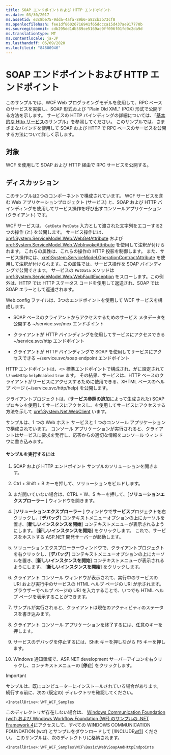 ```yaml
---
title: SOAP エンドポイントおよび HTTP エンドポイント
ms.date: 03/30/2017
ms.assetid: e3c8be75-9dda-4afa-89b6-a82cb3b73cf8
ms.openlocfilehash: fee1df86026716941f65dccca15d437ae917770b
ms.sourcegitcommit: cdb295dd1db589ce5169ac9ff096f01fd0c2da9d
ms.translationtype: MT
ms.contentlocale: ja-JP
ms.lasthandoff: 06/09/2020
ms.locfileid: "84600946"
---
```

# <a name="soap-and-http-endpoints"></a>SOAP エンドポイントおよび HTTP エンドポイント
このサンプルでは、WCF Web プログラミングモデルを使用して、RPC ベースのサービスを実装し、SOAP 形式および "Plain Old XML" (POX) 形式で公開する方法を示します。 サービスの HTTP バインディングの詳細については、「[基本的な Http サービス](basic-http-service.md)のサンプル」を参照してください。 このサンプルでは、さまざまなバインドを使用して SOAP および HTTP で RPC ベースのサービスを公開する方法について詳しく示します。  
  
## <a name="demonstrates"></a>対象  
 WCF を使用して SOAP および HTTP 経由で RPC サービスを公開する。  
  
## <a name="discussion"></a>ディスカッション  
 このサンプルは2つのコンポーネントで構成されています。 WCF サービスを含む Web アプリケーションプロジェクト (サービス) と、SOAP および HTTP バインディングを使用してサービス操作を呼び出すコンソールアプリケーション (クライアント) です。  
  
 WCF サービスは、 `GetData` `PutData` 入力として渡された文字列をエコーする2つの操作 (と) を公開します。 サービス操作には、<xref:System.ServiceModel.Web.WebGetAttribute> および <xref:System.ServiceModel.Web.WebInvokeAttribute> を使用して注釈が付けられます。 これらの属性は、これらの操作の HTTP 投影を制御します。 また、サービス操作には、<xref:System.ServiceModel.OperationContractAttribute> を使用して注釈が付けられます。この属性では、サービス操作を SOAP バインディングで公開できます。 サービスの `PutData` メソッドは <xref:System.ServiceModel.Web.WebFaultException> をスローします。この例外は、HTTP では HTTP ステータス コードを使用して返送され、SOAP では SOAP エラーとして返送されます。  
  
 Web.config ファイルは、3つのエンドポイントを使用して WCF サービスを構成します。  
  
- SOAP ベースのクライアントからアクセスするためのサービス メタデータを公開する ~/service.svc/mex エンドポイント  
  
- クライアントが HTTP バインディングを使用してサービスにアクセスできる ~/service.svc/http エンドポイント  
  
- クライアントが HTTP バインディングで SOAP を使用してサービスにアクセスできる ~/service.svc/soap endpoint エンドポイント  
  
 HTTP エンドポイントは、<> 標準エンドポイントで構成され、がに設定されてい `webHttp` `helpEnabled` `true` ます。 その結果、サービスは、HTTP ベースのクライアントがサービスにアクセスするために使用できる、XHTML ベースのヘルプ ページ (~/service.svc/http/help) を公開します。  
  
 クライアントプロジェクトは、(**サービス参照の追加**によって生成された) SOAP プロキシを使用してサービスにアクセスし、を使用してサービスにアクセスする方法を示して <xref:System.Net.WebClient> います。  
  
 サンプルは、1 つの Web ホスト サービスと 1 つのコンソール アプリケーションで構成されています。 コンソール アプリケーションが実行されると、クライアントはサービスに要求を発行し、応答からの適切な情報をコンソール ウィンドウに書き込みます。  
  
#### <a name="to-run-the-sample"></a>サンプルを実行するには  
  
1. SOAP および HTTP エンドポイント サンプルのソリューションを開きます。  
  
2. Ctrl + Shift + B キーを押して、ソリューションをビルドします。  
  
3. まだ開いていない場合は、CTRL + W、S キーを押して、[**ソリューションエクスプローラー** ] ウィンドウを開きます。  
  
4. [**ソリューションエクスプローラー** ] ウィンドウで**サービス**プロジェクトを右クリックし、[**デバッグ**] コンテキストメニューオプションの上にカーソルを置き、[**新しいインスタンスを開始**] コンテキストメニューが表示されるようにします。 [**新しいインスタンスを開始**] をクリックします。 これで、サービスをホストする ASP.NET 開発サーバーが起動します。  
  
5. ソリューションエクスプローラーウィンドウで、クライアントプロジェクトを右クリックし、[**デバッグ**] コンテキストメニューオプションの上にカーソルを置き、[**新しいインスタンスを開始**] コンテキストメニューが表示されるようにします。 [**新しいインスタンスを開始**] をクリックします。  
  
6. クライアント コンソール ウィンドウが表示されて、実行中のサービスの URI および実行中のサービスの HTML ヘルプ ページの URI が示されます。 ブラウザーでヘルプ ページの URI を入力することで、いつでも HTML ヘルプ ページを表示することができます。  
  
7. サンプルが実行されると、クライアントは現在のアクティビティのステータスを書き込みます。  
  
8. クライアント コンソール アプリケーションを終了するには、任意のキーを押します。  
  
9. サービスのデバッグを停止するには、Shift キーを押しながら F5 キーを押します。  
  
10. Windows 通知領域で、ASP.NET development サーバーアイコンを右クリックし、コンテキストメニューの [**停止**] をクリックします。  
  
> [!IMPORTANT]
> サンプルは、既にコンピューターにインストールされている場合があります。 続行する前に、次の (既定の) ディレクトリを確認してください。  
>
> `<InstallDrive>:\WF_WCF_Samples`  
>
> このディレクトリが存在しない場合は、 [Windows Communication Foundation (wcf) および Windows Workflow Foundation (WF) のサンプルの .NET Framework 4](https://www.microsoft.com/download/details.aspx?id=21459)にアクセスして、すべての WINDOWS COMMUNICATION FOUNDATION (wcf) とサンプルをダウンロードして [!INCLUDE[wf1](../../../../includes/wf1-md.md)] ください。 このサンプルは、次のディレクトリに格納されます。  
>
> `<InstallDrive>:\WF_WCF_Samples\WCF\Basic\Web\SoapAndHttpEndpoints`
